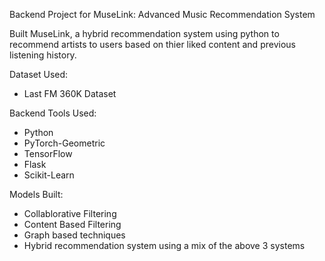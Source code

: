 Backend Project for MuseLink: Advanced Music Recommendation System

Built MuseLink, a hybrid recommendation system using python to recommend artists to users based on thier liked content and previous listening history.

Dataset Used:
* Last FM 360K Dataset

Backend Tools Used:
* Python
* PyTorch-Geometric
* TensorFlow
* Flask
* Scikit-Learn

Models Built:
* Collablorative Filtering
* Content Based Filtering
* Graph based techniques
* Hybrid recommendation system using a mix of the above 3 systems

